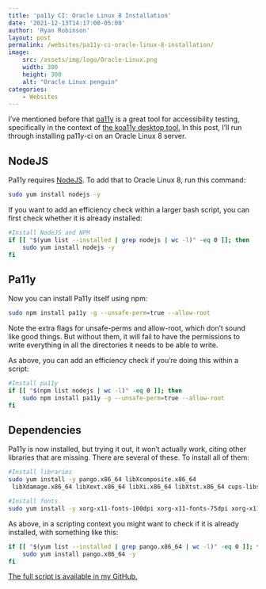 ```yaml
---
title: 'pa11y CI: Oracle Linux 8 Installation'
date: '2021-12-13T14:17:00-05:00'
author: 'Ryan Robinson'
layout: post
permalink: /websites/pa11y-ci-oracle-linux-8-installation/
image: 
    src: /assets/img/logo/Oracle-Linux.png
    width: 300
    height: 300
    alt: "Oracle Linux penguin"
categories:
    - Websites
---
```


I’ve mentioned before that [pa11y](https://github.com/pa11y/pa11y-ci) is a great tool for accessibility testing, specifically in the context of [the koa11y desktop tool.](/websites/koa11y-accessibility-testing-tool/) In this post, I’ll run through installing pa11y-ci on an Oracle Linux 8 server.

## NodeJS

Pa11y requires [NodeJS](https://nodejs.org/en/). To add that to Oracle Linux 8, run this command:

```bash
sudo yum install nodejs -y
```

If you want to add an efficiency check within a larger bash script, you can first check whether it is already installed:

```bash
#Install NodeJS and NPM
if [[ "$(yum list --installed | grep nodejs | wc -l)" -eq 0 ]]; then
    sudo yum install nodejs -y
fi
```

## Pa11y

Now you can install Pa11y itself using npm:

```bash
sudo npm install pa11y -g --unsafe-perm=true --allow-root
```

Note the extra flags for unsafe-perms and allow-root, which don’t sound like good things. But without them, it will fail to have the permissions to write everything in all the directories it needs to be able to write.

As above, you can add an efficiency check if you’re doing this within a script:

```bash
#Install pa11y
if [[ "$(npm list nodejs | wc -l)" -eq 0 ]]; then
    sudo npm install pa11y -g --unsafe-perm=true --allow-root
fi
```

## Dependencies

Pa11y is now installed, but trying it out, it won’t actually work, citing other libraries that are missing. There are several of these. To install all of them:

```bash
#Install libraries
sudo yum install -y pango.x86_64 libXcomposite.x86_64
 libXdamage.x86_64 libXext.x86_64 libXi.x86_64 libXtst.x86_64 cups-libs.x86_64 libXScrnSaver.x86_64 libXrandr.x86_64 GConf2.x86_64 alsa-lib.x86_64 atk.x86_64 gtk3.x86_64 nss libdrm libgbm

#Install fonts
sudo yum install -y xorg-x11-fonts-100dpi xorg-x11-fonts-75dpi xorg-x11-utils xorg-x11-fonts-cyrillic xorg-x11-fonts-Type1 xorg-x11-fonts-misc
```

As above, in a scripting context you might want to check if it is already installed, with something like this:

```bash
if [[ "$(yum list --installed | grep pango.x86_64 | wc -l)" -eq 0 ]]; then
    sudo yum install pango.x86_64 -y
fi
```

[The full script is available in my GitHub.](https://github.com/ryan-l-robinson/Drupal-Oracle-Linux-scripts/blob/main/pa11y.sh)
